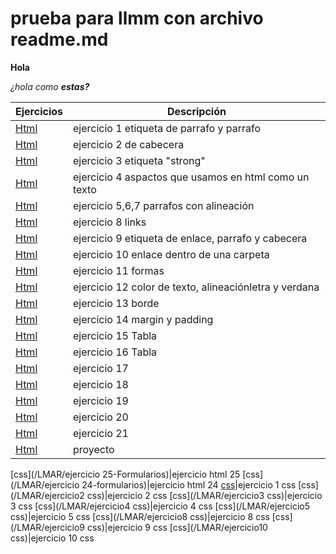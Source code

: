 # prueba para llmm con archivo readme.md

**Hola**

_¿hola como **estas?**_


Ejercicios|Descripción
-----------|---------
[Html](/LMAR/ejercicio1.html)|ejercicio 1 etiqueta de parrafo y parrafo
[Html](/LMAR/ejercicio2.html)|ejercicio 2  de cabecera
[Html](/LMAR/ejercicio3.html)|ejercicio 3  etiqueta "strong"
[Html](/LMAR/ejercicio4.html)|ejercicio 4 aspactos que usamos en html como un texto 
[Html](/LMAR/ejercicio5y6y7.html)|ejercicio 5,6,7 parrafos con alineación
[Html](/LMAR/misitio)|ejercicio 8 links
[Html](/LMAR/Ejercicio9.html)|ejercicio 9 etiqueta de enlace, parrafo y cabecera
[Html](/LMAR/ejercicio10.html)|ejercicio 10 enlace dentro de una carpeta
[Html](/LMAR/ejercicio11.html)|ejercicio 11 formas
[Html](/LMAR/ejercicio12.html)|ejercicio 12 color de texto, alineaciónletra y verdana
[Html](/LMAR/ejercicio13.html)|ejercicio 13 borde
[Html](/LMAR/ejercicio14.html)|ejercicio 14 margin y padding
[Html](/LMAR/ejercicio15.html)|ejercicio 15 Tabla
[Html](/LMAR/Ejercicio16.html)|ejercicio 16 Tabla
[Html](/LMAR/ejercicio17)|ejercicio 17
[Html](/LMAR/Tabla18)|ejercicio 18
[Html](/LMAR/Ejercico19)|ejercicio 19
[Html](/LMAR/Ejercicio20)|ejercicio 20
[Html](/LMAR/Ejercicio21)|ejercicio 21
[Html](/LMAR/proyecto)|proyecto

[css](/LMAR/ejercicio 25-Formularios)|ejercicio html 25
[css](/LMAR/ejercicio 24-formularios)|ejercicio html 24
[css](/LMAR/ejercicio1)|ejercicio 1 css
[css](/LMAR/ejercicio2 css)|ejercicio 2 css
[css](/LMAR/ejercicio3 css)|ejercicio 3 css
[css](/LMAR/ejercicio4 css)|ejercicio 4 css
[css](/LMAR/ejercicio5 css)|ejercicio 5 css
[css](/LMAR/ejercicio8 css)|ejercicio 8 css
[css](/LMAR/ejercicio9 css)|ejercicio 9 css
[css](/LMAR/ejercicio10 css)|ejercicio 10 css
